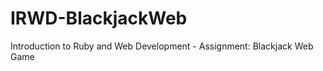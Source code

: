 IRWD-BlackjackWeb
=================

Introduction to Ruby and Web Development - Assignment: Blackjack Web Game
